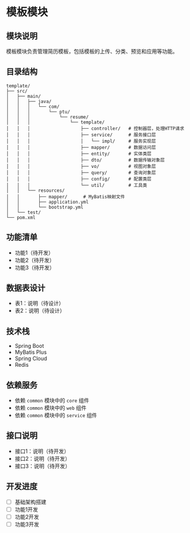 # 模板模块

## 模块说明
模板模块负责管理简历模板，包括模板的上传、分类、预览和应用等功能。

## 目录结构
```
template/
├── src/
│   ├── main/
│   │   ├── java/
│   │   │   └── com/
│   │   │       └── ptu/
│   │   │           └── resume/
│   │   │               └── template/
│   │   │                   ├── controller/   # 控制器层，处理HTTP请求
│   │   │                   ├── service/      # 服务接口层
│   │   │                   │   └── impl/     # 服务实现层
│   │   │                   ├── mapper/       # 数据访问层
│   │   │                   ├── entity/       # 实体类层
│   │   │                   ├── dto/          # 数据传输对象层
│   │   │                   ├── vo/           # 视图对象层
│   │   │                   ├── query/        # 查询对象层
│   │   │                   ├── config/       # 配置类层
│   │   │                   └── util/         # 工具类
│   │   └── resources/
│   │       ├── mapper/      # MyBatis映射文件
│   │       ├── application.yml
│   │       └── bootstrap.yml
│   └── test/
└── pom.xml
```

## 功能清单
- 功能1（待开发）
- 功能2（待开发）
- 功能3（待开发）

## 数据表设计
- 表1：说明（待设计）
- 表2：说明（待设计）

## 技术栈
- Spring Boot
- MyBatis Plus
- Spring Cloud
- Redis

## 依赖服务
- 依赖 `common` 模块中的 `core` 组件
- 依赖 `common` 模块中的 `web` 组件
- 依赖 `common` 模块中的 `service` 组件

## 接口说明
- 接口1：说明（待开发）
- 接口2：说明（待开发）
- 接口3：说明（待开发）

## 开发进度
- [ ] 基础架构搭建
- [ ] 功能1开发
- [ ] 功能2开发
- [ ] 功能3开发
